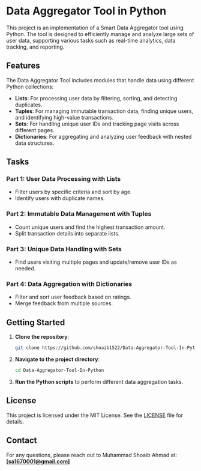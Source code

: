 # Data Aggregator Tool in Python

This project is an implementation of a Smart Data Aggregator tool using Python. The tool is designed to efficiently manage and analyze large sets of user data, supporting various tasks such as real-time analytics, data tracking, and reporting. 

## Features

The Data Aggregator Tool includes modules that handle data using different Python collections:

- **Lists**: For processing user data by filtering, sorting, and detecting duplicates.
- **Tuples**: For managing immutable transaction data, finding unique users, and identifying high-value transactions.
- **Sets**: For handling unique user IDs and tracking page visits across different pages.
- **Dictionaries**: For aggregating and analyzing user feedback with nested data structures.

## Tasks

### Part 1: User Data Processing with Lists
- Filter users by specific criteria and sort by age.
- Identify users with duplicate names.

### Part 2: Immutable Data Management with Tuples
- Count unique users and find the highest transaction amount.
- Split transaction details into separate lists.

### Part 3: Unique Data Handling with Sets
- Find users visiting multiple pages and update/remove user IDs as needed.

### Part 4: Data Aggregation with Dictionaries
- Filter and sort user feedback based on ratings.
- Merge feedback from multiple sources.

## Getting Started

1. **Clone the repository**:
   ```bash
   git clone https://github.com/shoaib1522/Data-Aggregator-Tool-In-Python.git
   ```
2. **Navigate to the project directory**:
   ```bash
   cd Data-Aggregator-Tool-In-Python
   ```
3. **Run the Python scripts** to perform different data aggregation tasks.

## License

This project is licensed under the MIT License. See the [LICENSE](LICENSE) file for details.

## Contact

For any questions, please reach out to Muhammad Shoaib Ahmad at:
**[sa1670001@gmail.com]**

